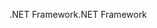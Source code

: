 <span data-ttu-id="1bc40-101">.NET Framework</span><span class="sxs-lookup"><span data-stu-id="1bc40-101">.NET Framework</span></span>